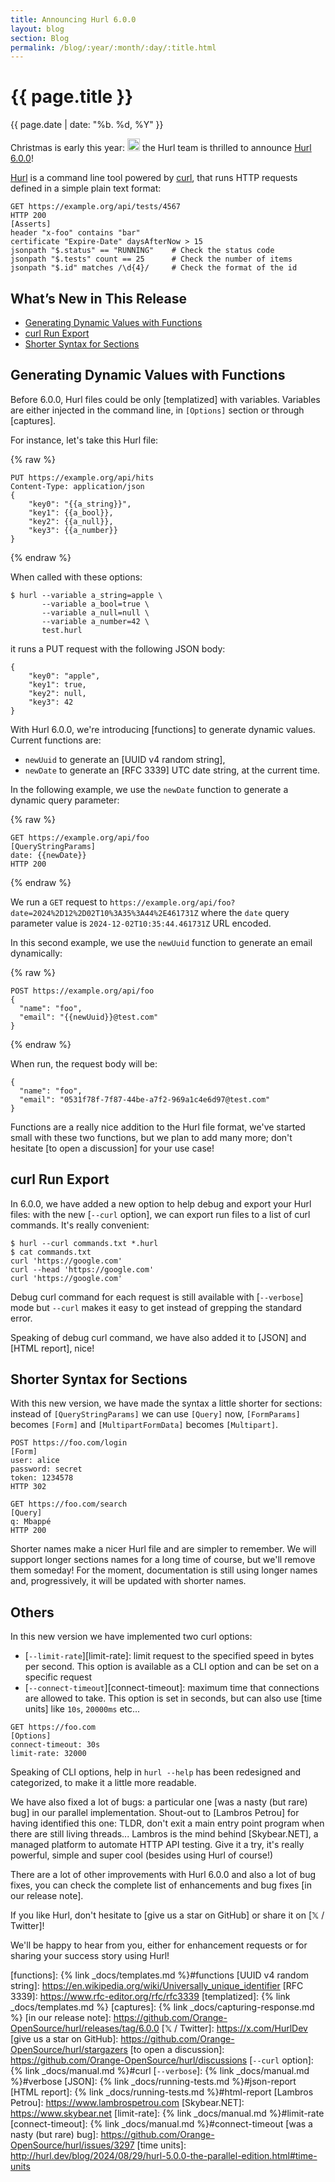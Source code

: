 ```yaml
---
title: Announcing Hurl 6.0.0
layout: blog
section: Blog
permalink: /blog/:year/:month/:day/:title.html
---
```


# {{ page.title }}

<div class="blog-post-date">{{ page.date | date: "%b. %d, %Y" }}</div>

Christmas is early this year: <picture><source srcset="{{ '/assets/img/emoji-father-christmas.avif' | prepend:site.baseurl }}" type="image/avif"><source srcset="{{ '/assets/img/emoji-father-christmas.webp' | prepend:site.baseurl }}" type="image/webp"><source srcset="{{ '/assets/img/emoji-father-christmas.png' | prepend:site.baseurl }}" type="image/png"><img class="emoji" src="{{ '/assets/img/emoji-father-christmas.png' | prepend:site.baseurl }}" width="20" height="20" alt="Father Christmas emoji"></picture> the Hurl team is thrilled to announce [Hurl 6.0.0]!

[Hurl] is a command line tool powered by [curl], that runs HTTP requests defined in a simple plain text format:

```hurl
GET https://example.org/api/tests/4567
HTTP 200
[Asserts]
header "x-foo" contains "bar"
certificate "Expire-Date" daysAfterNow > 15
jsonpath "$.status" == "RUNNING"    # Check the status code
jsonpath "$.tests" count == 25      # Check the number of items
jsonpath "$.id" matches /\d{4}/     # Check the format of the id
```

## What’s New in This Release

- [Generating Dynamic Values with Functions](#generating-dynamic-values-with-functions)
- [curl Run Export](#curl-run-export)
- [Shorter Syntax for Sections](#shorter-syntax-for-sections)

## Generating Dynamic Values with Functions

Before 6.0.0, Hurl files could be only [templatized] with variables. Variables are either injected in the command line,
in `[Options]` section or through [captures].

For instance, let's take this Hurl file:

{% raw %}
```hurl
PUT https://example.org/api/hits
Content-Type: application/json
{
    "key0": "{{a_string}}",
    "key1": {{a_bool}},
    "key2": {{a_null}},
    "key3": {{a_number}}
}
```
{% endraw %}

When called with these options:

```shell
$ hurl --variable a_string=apple \
       --variable a_bool=true \
       --variable a_null=null \
       --variable a_number=42 \
       test.hurl
```

it runs a PUT request with the following JSON body:

```
{
    "key0": "apple",
    "key1": true,
    "key2": null,
    "key3": 42
}
```


With Hurl 6.0.0, we're introducing [functions] to generate dynamic values. Current functions are:

- `newUuid` to generate an [UUID v4 random string],
- `newDate` to generate an [RFC 3339] UTC date string, at the current time.

In the following example, we use the `newDate` function to generate a dynamic query parameter:

{% raw %}
```hurl
GET https://example.org/api/foo
[QueryStringParams]
date: {{newDate}}
HTTP 200
```
{% endraw %}

We run a `GET` request to `https://example.org/api/foo?date=2024%2D12%2D02T10%3A35%3A44%2E461731Z` where the `date`
query parameter value is `2024-12-02T10:35:44.461731Z` URL encoded.

In this second example, we use the `newUuid` function to generate an email dynamically:

{% raw %}
```hurl
POST https://example.org/api/foo
{
  "name": "foo",
  "email": "{{newUuid}}@test.com"
}
```
{% endraw %}

When run, the request body will be:

```
{
  "name": "foo",
  "email": "0531f78f-7f87-44be-a7f2-969a1c4e6d97@test.com"
}
```

Functions are a really nice addition to the Hurl file format, we've started small with these two functions, but we plan to add many more; don't hesitate [to open a discussion] for
your use case!  

## curl Run Export

In 6.0.0, we have added a new option to help debug and export your Hurl files: with the new [`--curl` option], we can export
run files to a list of curl commands. It's really convenient:

```shell
$ hurl --curl commands.txt *.hurl
$ cat commands.txt
curl 'https://google.com'
curl --head 'https://google.com'
curl 'https://google.com'
```

Debug curl command for each request is still available with [`--verbose`] mode but `--curl` makes it easy to get instead of
grepping the standard error.

Speaking of debug curl command, we have also added it to [JSON] and [HTML report], nice! 

## Shorter Syntax for Sections

With this new version, we have made the syntax a little shorter for sections: instead of `[QueryStringParams]` we can 
use `[Query]` now, `[FormParams]` becomes `[Form]` and `[MultipartFormData]` becomes `[Multipart]`. 

```hurl
POST https://foo.com/login
[Form]
user: alice
password: secret
token: 1234578
HTTP 302
```

```hurl
GET https://foo.com/search
[Query]
q: Mbappé
HTTP 200
```

Shorter names make a nicer Hurl file and are simpler to remember. We will support longer sections names for a long time
of course, but we'll remove them someday! For the moment, documentation is still using longer names and, progressively,
it will be updated with shorter names.

## Others

In this new version we have implemented two curl options:

- [`--limit-rate`][limit-rate]: limit request to the specified speed in bytes per second. This option is available as a CLI option
and can be set on a specific request
- [`--connect-timeout`][connect-timeout]: maximum time that connections are allowed to take. This option is set in seconds, but can also 
use [time units] like `10s`, `20000ms` etc...

```hurl
GET https://foo.com
[Options]
connect-timeout: 30s
limit-rate: 32000
```

Speaking of CLI options, help in `hurl --help` has been redesigned and categorized, to make it a little more readable.

We have also fixed a lot of bugs: a particular one [was a nasty (but rare) bug] in our parallel implementation. 
Shout-out to [Lambros Petrou] for having identified this one: TLDR, don't exit a main entry point program when there
are still living threads... Lambros is the mind behind [Skybear.NET], a managed platform to automate HTTP API 
testing. Give it a try, it's really powerful, simple and super cool (besides using Hurl of course!)

There are a lot of other improvements with Hurl 6.0.0 and also a lot of bug fixes, you can check the complete list of 
enhancements and bug fixes [in our release note].

If you like Hurl, don't hesitate to [give us a star on GitHub] or share it on [𝕏 / Twitter]!

We'll be happy to hear from you, either for enhancement requests or for sharing your success story using Hurl!


[Hurl 6.0.0]: https://github.com/Orange-OpenSource/hurl/releases/tag/6.0.0
[Hurl]: https://hurl.dev
[curl]: https://curl.se
[functions]: {% link _docs/templates.md %}#functions
[UUID v4 random string]: https://en.wikipedia.org/wiki/Universally_unique_identifier
[RFC 3339]: https://www.rfc-editor.org/rfc/rfc3339
[templatized]: {% link _docs/templates.md %}
[captures]: {% link _docs/capturing-response.md %}
[in our release note]: https://github.com/Orange-OpenSource/hurl/releases/tag/6.0.0
[𝕏 / Twitter]: https://x.com/HurlDev
[give us a star on GitHub]: https://github.com/Orange-OpenSource/hurl/stargazers
[to open a discussion]: https://github.com/Orange-OpenSource/hurl/discussions
[`--curl` option]: {% link _docs/manual.md %}#curl
[`--verbose`]: {% link _docs/manual.md %}#verbose
[JSON]: {% link _docs/running-tests.md %}#json-report
[HTML report]: {% link _docs/running-tests.md %}#html-report
[Lambros Petrou]: https://www.lambrospetrou.com
[Skybear.NET]: https://www.skybear.net
[limit-rate]: {% link _docs/manual.md %}#limit-rate
[connect-timeout]: {% link _docs/manual.md %}#connect-timeout
[was a nasty (but rare) bug]: https://github.com/Orange-OpenSource/hurl/issues/3297
[time units]: http://hurl.dev/blog/2024/08/29/hurl-5.0.0-the-parallel-edition.html#time-units